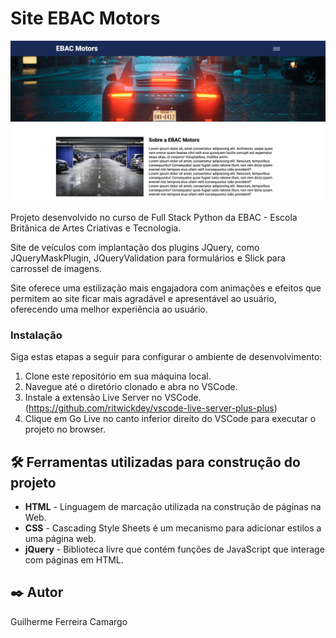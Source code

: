 # Site EBAC Motors

<img src="assets/images/motors.png">

Projeto desenvolvido no curso de Full Stack Python da EBAC - Escola Britânica de Artes Criativas e Tecnologia.

Site de veículos com implantação dos plugins JQuery, como JQueryMaskPlugin, JQueryValidation para formulários e Slick
para carrossel de imagens.

Site oferece uma estilização mais engajadora com animações e efeitos que permitem ao site ficar mais agradável e
apresentável ao usuário, oferecendo uma melhor experiência ao usuário.

### Instalação

Siga estas etapas a seguir para configurar o ambiente de desenvolvimento:

1. Clone este repositório em sua máquina local.
2. Navegue até o diretório clonado e abra no VSCode.
3. Instale a extensão Live Server no VSCode. (https://github.com/ritwickdey/vscode-live-server-plus-plus)
4. Clique em Go Live no canto inferior direito do VSCode para executar o projeto no browser.

## 🛠️ Ferramentas utilizadas para construção do projeto

* **HTML** - Linguagem de marcação utilizada na construção de páginas na Web.
* **CSS** - Cascading Style Sheets é um mecanismo para adicionar estilos a uma página web.
* **jQuery** - Biblioteca livre que contém funções de JavaScript que interage com páginas em HTML.

## ✒️ Autor

Guilherme Ferreira Camargo
